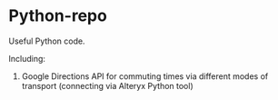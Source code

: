 # Python-repo

Useful Python code.

Including:

1. Google Directions API for commuting times via different modes of transport (connecting via Alteryx Python tool)
